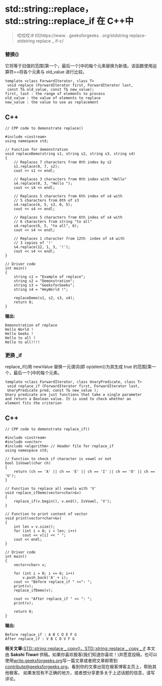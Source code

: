 # std::string::replace，std::string::replace_if 在 C++中

> 哎哎哎:# t0]https://www . geeksforgeeks . org/stdstring replace-stdstring replace _ if-c/

### **替换()**

它将等于旧值的范围[第一个，最后一个]中的每个元素替换为新值。该函数使用运算符==将各个元素与 old_value 进行比较。

```
template <class ForwardIterator, class T>
 void replace (ForwardIterator first, ForwardIterator last,
 const T& old_value, const T& new_value);
first, last : the range of elements to process
old_value : the value of elements to replace
new_value : the value to use as replacement
```

## C++

```
// CPP code to demonstrate replace()

#include <iostream>
using namespace std;

// Function for demonstration
void replaceDemo(string s1, string s2, string s3, string s4)
{
    // Replaces 7 characters from 0th index by s2
    s1.replace(0, 7, s2);
    cout << s1 << endl;

    // Replaces 3 characters from 0th index with "Hello"
    s4.replace(0, 3, "Hello ");
    cout << s4 << endl;

    // Replaces 5 characters from 6th index of s4 with
    // 5 characters from 0th of s3
    s4.replace(6, 5, s3, 0, 5);
    cout << s4 << endl;

    // Replaces 5 characters from 6th index of s4 with
    // 6 characters from string "to all"
    s4.replace(6, 5, "to all", 6);
    cout << s4 << endl;

    // Replaces 1 character from 12th  index of s4 with
    // 3 copies of '!'
    s4.replace(12, 1, 3, '!');
    cout << s4 << endl;
}

// Driver code
int main()
{
    string s1 = "Example of replace";
    string s2 = "Demonstration";
    string s3 = "GeeksforGeeks";
    string s4 = "HeyWorld !";

    replaceDemo(s1, s2, s3, s4);
    return 0;
}
```

**输出:**

```
Demonstration of replace
Hello World !
Hello Geeks !
Hello to all !
Hello to all!!!!
```

### **更换 _if**

replace_if()用 newValue 替换一元谓词(即 op(elem))为其生成 true 的范围[第一个，最后一个]中的每个元素。

```
template <class ForwardIterator, class UnaryPredicate, class T>
 void replace_if (ForwardIterator first, ForwardIterator last,
 UnaryPredicate pred, const T& new_value );
Unary predicate are just functions that take a single parameter 
and return a Boolean value. It is used to check whether an 
element fits the criterion
```

## C++

```
// CPP code to demonstrate replace_if()

#include <iostream>
#include <vector>
#include <algorithm> // Header file for replace_if
using namespace std;

// Function to check if character is vowel or not
bool IsVowel(char ch)
{
    return (ch == 'A' || ch == 'E' || ch == 'I' || ch == 'O' || ch == 'U');
}

// Function to replace all vowels with 'V'
void replace_ifDemo(vector<char>&v)
{
    replace_if(v.begin(), v.end(), IsVowel, 'V');
}

// Function to print content of vector
void print(vector<char>&v)
{
    int len = v.size();
    for (int i = 0; i < len; i++)
        cout << v[i] << " ";
    cout << endl;
}

// Driver code
int main()
{
    vector<char> v;

    for (int i = 0; i <= 6; i++)
        v.push_back('A' + i);
    cout << "Before replace_if " <<": ";
    print(v);
    replace_ifDemo(v);

    cout << "After replace_if " << ": ";
    print(v);

    return 0;
}
```

**输出:**

```
Before replace_if : A B C D E F G 
After replace_if : V B C D V F G 
```

**相关文章:**[STD::string::replace _ copy()，STD::string::replace _ copy _ if](https://www.geeksforgeeks.org/stdstringreplace_copy-stdstringreplace_copy_if-cpp/)
本文由 **Sakshi Tiwari** 供稿。如果你喜欢极客(我们知道你喜欢！)并愿意投稿，也可以使用[write.geeksforgeeks.org](https://write.geeksforgeeks.org)写一篇文章或者把文章邮寄到 contribute@geeksforgeeks.org。看到你的文章出现在极客博客主页上，帮助其他极客。
如果发现有不正确的地方，或者想分享更多关于上述话题的信息，请写评论。
